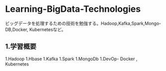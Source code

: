 # Learning-BigData-Technologies
ビッグデータを処理するための技術を勉強する。Hadoop,Kafka,Spark,Mongo-DB,Docker, Kubernetesなど。

## 1.学習概要
1.Hadoop
1.Hbase
1.Kafka
1.Spark
1.MongoDb
1.DevOp- Docker , Kubernetes
